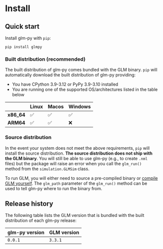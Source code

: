 # Install

## Quick start

Install glm-py with `pip`:

``` 
pip install glmpy
```

### Built distribution (recommended)

The built distribution of glm-py comes bundled with the GLM binary. 
`pip` will automatically download the built distribution of glm-py providing:

- You have CPython 3.9-3.12 or PyPy 3.9-3.10 installed 
- You are running one of the supported OS/architectures listed in the table below

|             | Linux       | Macos       | Windows     |
| ----------- | ----------- | ----------- | ----------- |
| **x86_64**  | ✅          | ✅          | ✅           |
| **ARM64**   | ✅          | ✅          | ❌           |

### Source distribution

In the event your system does not meet the above requirements, `pip` will install the source distribution. **The source distribution does not ship with the GLM binary**. You will still be able to use glm-py (e.g., to create `.nml` files) but the package will raise an error when you call the `glm_run()` method from the `simulation.GLMSim` class.

To run GLM, you will either need to source a pre-compiled binary or [compile GLM yourself](https://github.com/AquaticEcoDynamics/GLM/tree/cc497b83a0726231d386b98d19407d0e294b116a). The `glm_path` parameter of the `glm_run()` method can be used to tell glm-py where to run the binary from.

## Release history

The following table lists the GLM version that is bundled with the built distribution of each glm-py release:


| glm-py version | GLM version |
| -------------- | ----------- |
| `0.0.1`        | `3.3.1`     |
